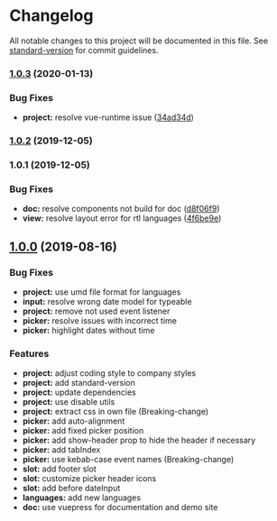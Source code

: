 # Changelog

All notable changes to this project will be documented in this file. See [standard-version](https://github.com/conventional-changelog/standard-version) for commit guidelines.

### [1.0.3](https://github.com/sumcumo/vue-datepicker/compare/v1.0.2...v1.0.3) (2020-01-13)


### Bug Fixes

* **project:** resolve vue-runtime issue ([34ad34d](https://github.com/sumcumo/vue-datepicker/commit/34ad34d50fac92b5bef71761fbee2e788d51c7e7))

### [1.0.2](https://github.com/sumcumo/vue-datepicker/compare/v1.0.1...v1.0.2) (2019-12-05)

### 1.0.1 (2019-12-05)


### Bug Fixes

* **doc:** resolve components not build for doc ([d8f06f9](https://github.com/sumcumo/vue-datepicker/commit/d8f06f9bba4e0769f3ca72150d15f0ea49dfe71e))
* **view:** resolve layout error for rtl languages ([4f6be9e](https://github.com/sumcumo/vue-datepicker/commit/4f6be9e19fe742ad9d8391e2c4f1affb696c6184))

## [1.0.0](https://github.com/sumcumo/vue-states/releases/tag/v1.0.0) (2019-08-16)


### Bug Fixes
* **project:** use umd file format for languages
* **input:** resolve wrong date model for typeable
* **project:** remove not used event listener
* **picker:** resolve issues with incorrect time
* **picker:** highlight dates without time

### Features

* **project:** adjust coding style to company styles
* **project:** add standard-version
* **project:** update dependencies
* **project:** use disable utils
* **project:** extract css in own file (Breaking-change)
* **picker:** add auto-alignment
* **picker:** add fixed picker position
* **picker:** add show-header prop to hide the header if necessary
* **picker:** add tabIndex
* **picker:** use kebab-case event names (Breaking-change)
* **slot:** add footer slot
* **slot:** customize picker header icons
* **slot:** add before dateInput
* **languages:** add new languages
* **doc:** use vuepress for documentation and demo site
